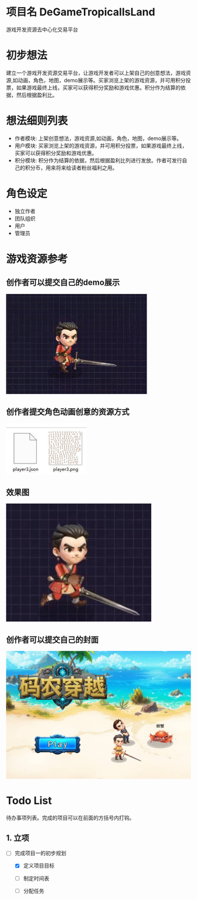 # 项目名 DeGameTropicalIsLand
游戏开发资源去中心化交易平台

# 初步想法
建立一个游戏开发资源交易平台，让游戏开发者可以上架自己的创意想法，游戏资源,如动画，角色，地图，demo展示等。买家浏览上架的游戏资源，并可用积分投票，如果游戏最终上线，买家可以获得积分奖励和游戏优惠。积分作为结算的依据，然后根据盈利比。


# 想法细则列表
* 作者模块: 上架创意想法，游戏资源,如动画，角色，地图，demo展示等。
* 用户模块: 买家浏览上架的游戏资源，并可用积分投票，如果游戏最终上线，买家可以获得积分奖励和游戏优惠。
* 积分模块: 积分作为结算的依据，然后根据盈利比列进行发放。作者可发行自己的积分币，用来将来给读者粉丝福利之用。

# 角色设定
* 独立作者
* 团队组织
* 用户
* 管理员

# 游戏资源参考

## 创作者可以提交自己的demo展示

<img src="./docs/img/AI蒙武.gif">


## 创作者提交角色动画创意的资源方式

<img src="./docs/img/导出格式.jpg">

## 效果图
<img src="./docs/img/草图.jpg">


## 创作者可以提交自己的封面

<img src="./docs/img/封面.jpg">



# Todo List

待办事项列表。完成的项目可以在前面的方括号内打钩。

## 1. 立项

- [ ] 完成项目一的初步规划
  - [X] 定义项目目标
  - [ ] 制定时间表
  - [ ] 分配任务



